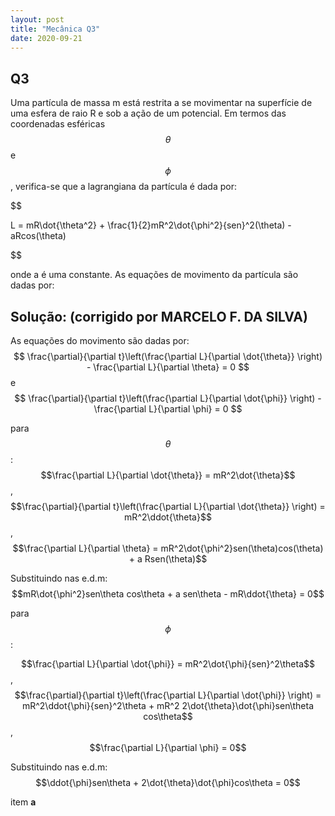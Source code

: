 ```yaml
---
layout: post
title: "Mecânica Q3"
date: 2020-09-21
---
```

## Q3

Uma partícula de massa m está restrita a se movimentar na superfície de uma esfera de raio R e sob a ação de um potencial. Em termos das coordenadas esféricas $$\theta$$ e $$\phi$$, verifica-se que a lagrangiana da partícula é dada por:

$$

L = mR\dot{\theta^2} + \frac{1}{2}mR^2\dot{\phi^2}{sen}^2(\theta) - aRcos(\theta)

$$

onde a é uma constante. As equações de movimento da partícula são dadas por:

## Solução: (corrigido por MARCELO F. DA SILVA)

As equações do movimento são dadas por:
$$  \frac{\partial}{\partial t}\left(\frac{\partial L}{\partial \dot{\theta}} \right) - \frac{\partial L}{\partial \theta} = 0 $$ e $$  \frac{\partial}{\partial t}\left(\frac{\partial L}{\partial \dot{\phi}} \right) - \frac{\partial L}{\partial \phi} = 0 $$ 

para $$\theta$$:
$$\frac{\partial L}{\partial \dot{\theta}} = mR^2\dot{\theta}$$,
$$\frac{\partial}{\partial t}\left(\frac{\partial L}{\partial \dot{\theta}} \right) = mR^2\ddot{\theta}$$,
$$\frac{\partial L}{\partial \theta} = mR^2\dot{\phi^2}sen(\theta)cos(\theta) + a Rsen(\theta)$$

Substituindo nas e.d.m:
$$mR\dot{\phi^2}sen\theta cos\theta + a sen\theta - mR\ddot{\theta} = 0$$

para $$\phi$$:

$$\frac{\partial L}{\partial \dot{\phi}} = mR^2\dot{\phi}{sen}^2\theta$$,
$$\frac{\partial}{\partial t}\left(\frac{\partial L}{\partial \dot{\phi}} \right) = mR^2\ddot{\phi}{sen}^2\theta + mR^2 2\dot{\theta}\dot{\phi}sen\theta cos\theta$$,
$$\frac{\partial L}{\partial \phi} = 0$$

Substituindo nas e.d.m:
$$\ddot{\phi}sen\theta + 2\dot{\theta}\dot{\phi}cos\theta = 0$$

item **a**
